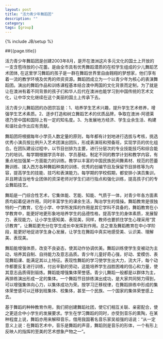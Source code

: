 ```yaml
---
layout: post
title: "活力青少年舞蹈团"
description: ""
category: 
tags: [group]
---
```

{% include JB/setup %}

##{{page.title}}

活力青少年舞蹈团是创建2003年8月，是开在澳洲这片多元文化的国土上开放的一支含苞待放的小花蕾。是由全市具有优秀舞蹈潜质的在校学生组成的少儿舞蹈艺术团体, 在这里学习舞蹈的孩子是一群在舞蹈世界里自由翱翔的梦想家，他们享有着一流的教学环境及优秀的师资资源。舞蹈团成立为一个以青少年为核心的表演舞蹈团。演出的舞蹈作品和训练课程基本结合澳中两国的文化背景而定制，为了就是让在澳洲有着不同背景的孩子们和华人后代在澳洲也能学习到中国传统的艺术文化，让中华文化继续在这个美丽的国土上传承下去。

活力青少儿舞蹈团的办团宗旨是：1、培养学生艺术兴趣，提升学生艺术修养，增强学生艺术素质。2、逐步打造和树立舞蹈艺术的优质品牌，争取在澳洲-阿德莱德乃至中国和国际上有一定的知名度。3、为发展地方经济、学生业余生活、构建和谐社会作出应有贡献。

舞蹈团将根据每年小学员人数定量的原则，每年都有计划地进行选拔与考核，挑选优秀小演员按比例升入艺术团演出团队，形成表演班和预备班，实现学员的优化组合。在团队建设过程中，以节目创排为主要，进行分层次的专业技能技巧和综合能力的培训。每学期根据学员年龄、学员基础，制定不同的教学计划和教学内容，有重点地加强某一方面能力的训练。教学以丰富的中国民族民间舞素材、规范的芭蕾舞训练、揉入西方各种舞蹈种类的训练、优秀的创编节目及保留节目排练等为内容，提高学生的技能、技巧和表演能力。每学期的学校假期，都安排小演员集训，并且聘请当地专业团体的资深老师对学生们进行指点和强化训练，提高孩子们的专业舞蹈技艺。

舞蹈是一门综合性艺术，它集体能、艺能、知能、气质于一体，对青少年各方面素质均起着促进作用。同时丰富学生的课余生活，陶冶学生的情操。舞蹈教育是很独特的一门教育，它在小学、中学所发挥的作用是其它学科不具备的，舞蹈教育在小学教育中，能更好地更形象地培养学生的品德性格，提高学生的身体素质，发展智力、表现能力，让小学生感知美、表现美，同样，教师也要抓住学生心理采用“赏识教育”，让舞蹈更充分在学生成长中发挥到作用。总之普及舞蹈教育在中小学阶段，能更好地促进学生身心发展，让学生在舞蹈中真实地感受美、认识美、理解美、表现美。
      
舞蹈能增强体质，改变不良姿态，使其动作协调优美。舞蹈训练使学生变被动为主动，培养其自制、自持能力及意志品质。青少年儿童好奇心强，好动、爱模仿、表现舞蹈课、能满足其以上特征。表现性舞蹈的学习使学生出大力，流大汗，每个动作都要反复进行训练，付出辛勤的劳动，这能培养学生战胜困难的信心和力量，使其意志品质得到锻炼。舞蹈能增强集体荣誉感。青少儿舞蹈一般都是以群体为主，再排练演出形成一定的集体。一个舞蹈节目排练演出成功，是大家共同努力得到，可以增强集体向心力，以集体成功为荣。按学习迁移规律，在舞蹈排练中形成的集体荣誉感可以迁移到班集体、校集体，甚至一个民族、一个国家的集体荣誉感上去。
       
基于舞蹈的种种教育作用，我们把创建舞蹈社团，使它们相互关联、亲密配合，使之更适合中小学生的发展要求。学生在学习舞蹈的同时，亦受到音乐的熏陶，在某种程度上说，舞蹈亦用来解释音乐，借用我国著名音乐家吴祖强的话说：“从一定意义上说：在舞蹈艺术中，音乐是舞蹈的声音，舞蹈则是音乐的形体，一个有形上反映人的指挥的至美的艺术想象产物之一”。


